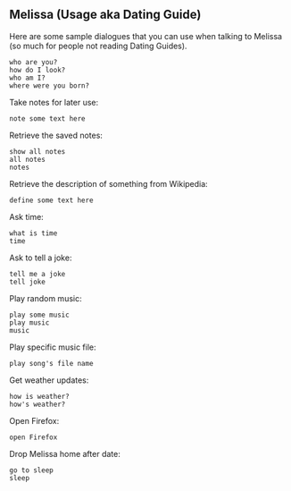 ## Melissa (Usage aka Dating Guide)

Here are some sample dialogues that you can use when talking to Melissa (so much for people not reading Dating Guides).

```
who are you?
how do I look?
who am I?
where were you born?
```

Take notes for later use:
```
note some text here 
```

Retrieve the saved notes:
```
show all notes
all notes
notes
```

Retrieve the description of something from Wikipedia:
```
define some text here
```

Ask time:
```
what is time
time
```

Ask to tell a joke:
```
tell me a joke
tell joke
```

Play random music:
```
play some music
play music
music
```

Play specific music file:
```
play song's file name
```

Get weather updates:
```
how is weather?
how's weather?
```

Open Firefox:
```
open Firefox
```

Drop Melissa home after date:
```
go to sleep
sleep
```
